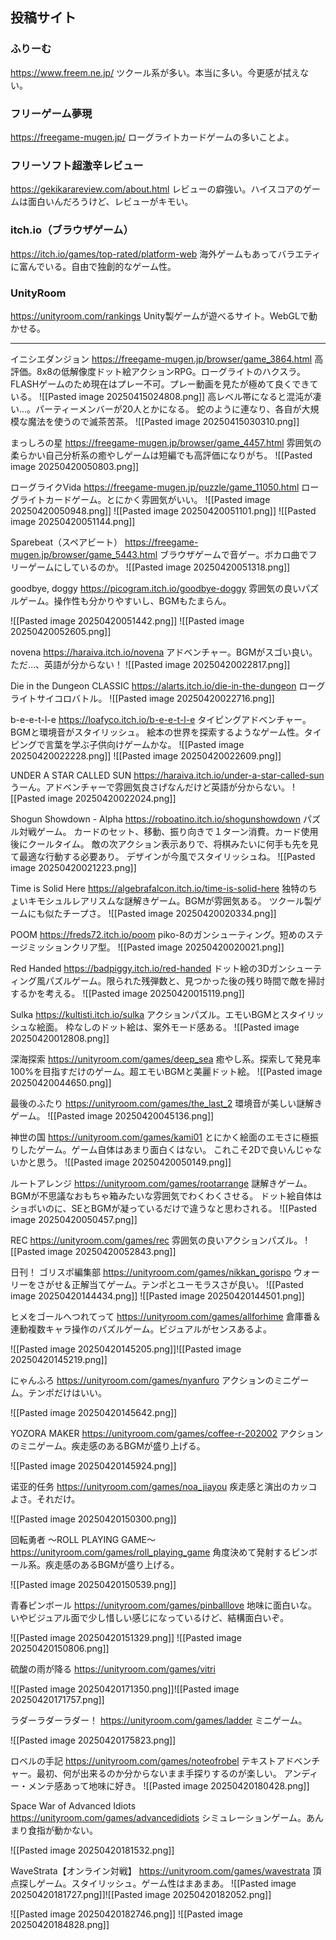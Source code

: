 ## 投稿サイト

### ふりーむ
https://www.freem.ne.jp/
ツクール系が多い。本当に多い。今更感が拭えない。
### フリーゲーム夢現
https://freegame-mugen.jp/
ローグライトカードゲームの多いことよ。
### フリーソフト超激辛レビュー
https://gekikarareview.com/about.html
レビューの癖強い。ハイスコアのゲームは面白いんだろうけど、レビューがキモい。
### itch.io（ブラウザゲーム）
https://itch.io/games/top-rated/platform-web
海外ゲームもあってバラエティに富んでいる。自由で独創的なゲーム性。
### UnityRoom
https://unityroom.com/rankings
Unity製ゲームが遊べるサイト。WebGLで動かせる。

---

イニシエダンジョン
https://freegame-mugen.jp/browser/game_3864.html
高評価。8x8の低解像度ドット絵アクションRPG。ローグライトのハクスラ。
FLASHゲームのため現在はプレー不可。プレー動画を見たが極めて良くできている。
![[Pasted image 20250415024808.png]]
高レベル帯になると混沌が凄い…。パーティーメンバーが20人とかになる。
蛇のように連なり、各自が大規模な魔法を使うので滅茶苦茶。
![[Pasted image 20250415030310.png]]

まっしろの星
https://freegame-mugen.jp/browser/game_4457.html
雰囲気の柔らかい自己分析系の癒やしゲームは短編でも高評価になりがち。
![[Pasted image 20250420050803.png]]

ローグライクVida
https://freegame-mugen.jp/puzzle/game_11050.html
ローグライトカードゲーム。とにかく雰囲気がいい。
![[Pasted image 20250420050948.png]]
![[Pasted image 20250420051101.png]]
![[Pasted image 20250420051144.png]]

Sparebeat（スペアビート）
https://freegame-mugen.jp/browser/game_5443.html
ブラウザゲームで音ゲー。ボカロ曲でフリーゲームにしているのか。
![[Pasted image 20250420051318.png]]

goodbye, doggy
https://picogram.itch.io/goodbye-doggy
雰囲気の良いパズルゲーム。操作性も分かりやすいし、BGMもたまらん。

![[Pasted image 20250420051442.png]]
![[Pasted image 20250420052605.png]]

novena
https://haraiva.itch.io/novena
アドベンチャー。BGMがスゴい良い。ただ…、英語が分からない！
![[Pasted image 20250420022817.png]]


Die in the Dungeon CLASSIC
https://alarts.itch.io/die-in-the-dungeon
ローグライトサイコロバトル。
![[Pasted image 20250420022716.png]]

b-e-e-t-l-e
https://loafyco.itch.io/b-e-e-t-l-e
タイピングアドベンチャー。BGMと環境音がスタイリッシュ。
絵本の世界を探索するようなゲーム性。タイピングで言葉を学ぶ子供向けゲームかな。
![[Pasted image 20250420022228.png]]
![[Pasted image 20250420022609.png]]

UNDER A STAR CALLED SUN
https://haraiva.itch.io/under-a-star-called-sun
うーん。アドベンチャーで雰囲気良さげなんだけど英語が分からない。
![[Pasted image 20250420022024.png]]

Shogun Showdown - Alpha
https://roboatino.itch.io/shogunshowdown
パズル対戦ゲーム。
カードのセット、移動、振り向きで１ターン消費。カード使用後にクールタイム。
敵の次アクション表示ありで、将棋みたいに何手も先を見て最適な行動する必要あり。
デザインが今風でスタイリッシュね。
![[Pasted image 20250420021223.png]]

Time is Solid Here
https://algebrafalcon.itch.io/time-is-solid-here
独特のちょいキモシュルレアリスムな謎解きゲーム。BGMが雰囲気ある。
ツクール製ゲームにも似たチープさ。
![[Pasted image 20250420020334.png]]

POOM
https://freds72.itch.io/poom
piko-8のガンシューティング。短めのステージミッションクリア型。
![[Pasted image 20250420020021.png]]

Red Handed
https://badpiggy.itch.io/red-handed
ドット絵の3Dガンシューティング風パズルゲーム。限られた残弾数と、見つかった後の残り時間で敵を掃討するかを考える。
![[Pasted image 20250420015119.png]]

Sulka
https://kultisti.itch.io/sulka
アクションパズル。エモいBGMとスタイリッシュな絵面。
枠なしのドット絵は、案外モード感ある。
![[Pasted image 20250420012808.png]]

深海探索
https://unityroom.com/games/deep_sea
癒やし系。探索して発見率100%を目指すだけのゲーム。超エモいBGMと美麗ドット絵。
![[Pasted image 20250420044650.png]]

最後のふたり
https://unityroom.com/games/the_last_2
環境音が美しい謎解きゲーム。
![[Pasted image 20250420045136.png]]

神世の国
https://unityroom.com/games/kami01
とにかく絵面のエモさに極振りしたゲーム。ゲーム自体はあまり面白くはない。
これこそ2Dで良いんじゃないかと思う。
![[Pasted image 20250420050149.png]]

ルートアレンジ
https://unityroom.com/games/rootarrange
謎解きゲーム。BGMが不思議なおもちゃ箱みたいな雰囲気でわくわくさせる。
ドット絵自体はショボいのに、SEとBGMが凝っているだけで違うなと思わされる。
	![[Pasted image 20250420050457.png]]

REC
https://unityroom.com/games/rec
雰囲気の良いアクションパズル。
![[Pasted image 20250420052843.png]]

日刊！ ゴリスポ編集部
https://unityroom.com/games/nikkan_gorispo
ウォーリーをさがせ＆正解当てゲーム。テンポとユーモラスさが良い。
![[Pasted image 20250420144434.png]]
![[Pasted image 20250420144501.png]]

ヒメをゴールへつれてって
https://unityroom.com/games/allforhime
倉庫番＆連動複数キャラ操作のパズルゲーム。ビジュアルがセンスあるよ。

![[Pasted image 20250420145205.png]]![[Pasted image 20250420145219.png]]

にゃんふろ
https://unityroom.com/games/nyanfuro
アクションのミニゲーム。テンポだけはいい。

![[Pasted image 20250420145642.png]]

YOZORA MAKER
https://unityroom.com/games/coffee-r-202002
アクションのミニゲーム。疾走感のあるBGMが盛り上げる。

![[Pasted image 20250420145924.png]]

诺亚的任务
https://unityroom.com/games/noa_jiayou
疾走感と演出のカッコよさ。それだけ。

![[Pasted image 20250420150300.png]]

回転勇者 〜ROLL PLAYING GAME〜
https://unityroom.com/games/roll_playing_game
角度決めて発射するピンボール系。疾走感のあるBGMが盛り上げる。

![[Pasted image 20250420150539.png]]

青春ピンボール
https://unityroom.com/games/pinballlove
地味に面白いな。いやビジュアル面で少し惜しい感じになっているけど、結構面白いぞ。

![[Pasted image 20250420151329.png]]
![[Pasted image 20250420150806.png]]

硫酸の雨が降る
https://unityroom.com/games/vitri

![[Pasted image 20250420171350.png]]![[Pasted image 20250420171757.png]]

ラダーラダーラダー！
https://unityroom.com/games/ladder
ミニゲーム。

![[Pasted image 20250420175823.png]]

ロベルの手記
https://unityroom.com/games/noteofrobel
テキストアドベンチャー。最初、何が出来るのか分からないまま手探りするのが楽しい。
アンディー・メンテ感あって地味に好き。
![[Pasted image 20250420180428.png]]

Space War of Advanced Idiots
https://unityroom.com/games/advancedidiots
シミュレーションゲーム。あんまり食指が動かない。

![[Pasted image 20250420181532.png]]

WaveStrata【オンライン対戦】
https://unityroom.com/games/wavestrata
頂点探しゲーム。スタイリッシュ。ゲーム性はまあまあ。
![[Pasted image 20250420181727.png]]![[Pasted image 20250420182052.png]]


![[Pasted image 20250420182746.png]]
![[Pasted image 20250420184828.png]]